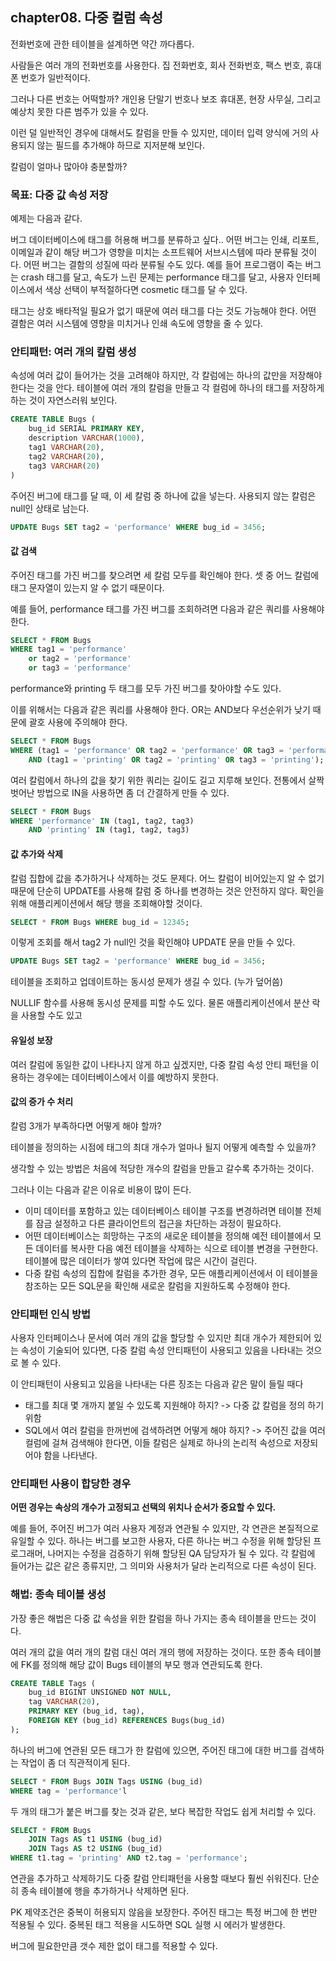 ## chapter08. 다중 컬럼 속성

전화번호에 관한 테이블을 설계하면 약간 까다롭다.

사람들은 여러 개의 전화번호를 사용한다. 집 전화번호, 회사 전화번호, 팩스 번호, 휴대폰 번호가 일반적이다.

그러나 다른 번호는 어떡할까? 개인용 단말기 번호나 보조 휴대폰, 현장 사무실, 그리고 예상치 못한 다른 범주가 있을 수 있다.

이런 덜 일반적인 경우에 대해서도 칼럼을 만들 수 있지만, 데이터 입력 양식에 거의 사용되지 않는 필드를 추가해야 하므로 지저분해 보인다.

칼럼이 얼마나 많아야 충분할까?

### 목표: 다중 값 속성 저장

예제는 다음과 같다.

버그 데이터베이스에 태그를 허용해 버그를 분류하고 싶다.. 어떤 버그는 인쇄, 리포트, 이메일과 같이 해당 버그가 영향을 미치는 소프트웨어 서브시스템에 따라 분류될 것이다. 어떤 버그는 결함의 성질에 따라 분류될 수도 있다. 예를 들어 프로그램이 죽는 버그는 crash 태그를 달고, 속도가 느린 문제는 performance 태그를 달고, 사용자 인터페이스에서 색상 선택이 부적절하다면 cosmetic 태그를 달 수 있다.

태그는 상호 배타적일 필요가 없기 때문에 여러 태그를 다는 것도 가능해야 한다. 어떤 결함은 여러 시스템에 영향을 미치거나 인쇄 속도에 영향을 줄 수 있다.

### 안티패턴: 여러 개의 칼럼 생성

속성에 여러 값이 들어가는 것을 고려해야 하지만, 각 칼럼에는 하나의 값만을 저장해야 한다는 것을 안다.
테이블에 여러 개의 칼럼을 만들고 각 컬럼에 하나의 태그를 저장하게 하는 것이 자연스러워 보인다.

```sql
CREATE TABLE Bugs (
    bug_id SERIAL PRIMARY KEY,
    description VARCHAR(1000),
    tag1 VARCHAR(20),
    tag2 VARCHAR(20),
    tag3 VARCHAR(20)
)
```

주어진 버그에 태그를 달 때, 이 세 칼럼 중 하나에 값을 넣는다. 사용되지 않는 칼럼은 null인 상태로 남는다.

```sql
UPDATE Bugs SET tag2 = 'performance' WHERE bug_id = 3456;
```

#### 값 검색

주어진 태그를 가진 버그를 찾으려면 세 칼럼 모두를 확인해야 한다. 셋 중 어느 칼럼에 태그 문자열이 있는지 알 수 없기 때문이다.

예를 들어, performance 태그를 가진 버그를 조회하려면 다음과 같은 쿼리를 사용해야 한다.

```sql
SELECT * FROM Bugs
WHERE tag1 = 'performance'
    or tag2 = 'performance'
    or tag3 = 'performance'
```

performance와 printing 두 태그를 모두 가진 버그를 찾아야할 수도 있다.

이를 위해서는 다음과 같은 쿼리를 사용해야 한다. OR는 AND보다 우선순위가 낮기 때문에 괄호 사용에 주의해야 한다.

```sql
SELECT * FROM Bugs
WHERE (tag1 = 'performance' OR tag2 = 'performance' OR tag3 = 'performance' ) 
    AND (tag1 = 'printing' OR tag2 = 'printing' OR tag3 = 'printing');
```

여러 칼럼에서 하나의 값을 찾기 위한 쿼리는 길이도 길고 지루해 보인다.
전통에서 살짝 벗어난 방법으로 IN을 사용하면 좀 더 간결하게 만들 수 있다.

```sql
SELECT * FROM Bugs
WHERE 'performance' IN (tag1, tag2, tag3)
    AND 'printing' IN (tag1, tag2, tag3)
```

#### 값 추가와 삭제

칼럼 집합에 값을 추가하거나 삭제하는 것도 문제다. 어느 칼럼이 비어있는지 알 수 없기 때문에 단순히 UPDATE를 사용해 칼럼 중 하나를 변경하는 것은 안전하지 않다. 확인을 위해 애플리케이션에서 해당 행을 조회해야할 것이다.

```sql
SELECT * FROM Bugs WHERE bug_id = 12345;
```

이렇게 조회를 해서 tag2 가 null인 것을 확인해야 UPDATE 문을 만들 수 있다.

```sql
UPDATE Bugs SET tag2 = 'performance' WHERE bug_id = 3456; 
```

테이블을 조회하고 업데이트하는 동시성 문제가 생길 수 있다. (누가 덮어씀)

NULLIF 함수를 사용해 동시성 문제를 피할 수도 있다. 물론 애플리케이션에서 분산 락을 사용할 수도 있고

#### 유일성 보장

여러 칼럼에 동일한 값이 나타나지 않게 하고 싶겠지만, 다중 칼럼 속성 안티 패턴을 이용하는 경우에는 데이터베이스에서 이를 예방하지 못한다.

#### 값의 증가 수 처리

칼럼 3개가 부족하다면 어떻게 해야 할까?

테이블을 정의하는 시점에 태그의 최대 개수가 얼마나 될지 어떻게 예측할 수 있을까?

생각할 수 있는 방법은 처음에 적당한 개수의 칼럼을 만들고 갈수록 추가하는 것이다.

그러나 이는 다음과 같은 이유로 비용이 많이 든다.

* 이미 데이터를 포함하고 있는 데이터베이스 테이블 구조를 변경하려면 테이블 전체를 잠금 설정하고 다른 클라이언트의 접근을 차단하는 과정이 필요하다.
* 어떤 데이터베이스는 희망하는 구조의 새로운 테이블을 정의해 예전 테이블에서 모든 데이터를 복사한 다음 예전 테이블을 삭제하는 식으로 테이블 변경을 구현한다. 테이블에 많은 데이터가 쌓여 있다면 작업에 많은 시간이 걸린다.
* 다중 칼럼 속성의 집합에 칼럼을 추가한 경우, 모든 애플리케이션에서 이 테이블을 참조하는 모든 SQL문을 확인해 새로운 칼럼을 지원하도록 수정해야 한다.

### 안티패턴 인식 방법

사용자 인터페이스나 문서에 여러 개의 값을 할당할 수 있지만 최대 개수가 제한되어 있는 속성이 기술되어 있다면, 다중 칼럼 속성 안티패턴이 사용되고 있음을 나타내는 것으로 볼 수 있다.

이 안티패턴이 사용되고 있음을 나타내는 다른 징조는 다음과 같은 말이 들릴 때다

* 태그를 최대 몇 개까지 붙일 수 있도록 지원해야 하지? -> 다중 값 칼럼을 정의 하기 위함
* SQL에서 여러 칼럼을 한꺼번에 검색하려면 어떻게 해야 하지? -> 주어진 값을 여러 컬럼에 걸쳐 검색해야 한다면, 이들 칼럼은 실제로 하나의 논리적 속성으로 저장되어야 함을 나타낸다.

### 안티패턴 사용이 합당한 경우

__어떤 경우는 속상의 개수가 고정되고 선택의 위치나 순서가 중요할 수 있다.__

예를 들어, 주어진 버그가 여러 사용자 계정과 연관될 수 있지만, 각 연관은 본질적으로 유일할 수 있다. 하나는 버그를 보고한 사용자, 다른 하나는 버그 수정을 위해 할당된 프로그래머, 나머지는 수정을 검증하기 위해 할당된 QA 담당자가 될 수 있다. 각 칼럼에 들어가는 값은 같은 종류지만, 그 의미와 사용처가 달라 논리적으로 다른 속성이 된다.


### 해법: 종속 테이블 생성

가장 좋은 해법은 다중 값 속성을 위한 칼럼을 하나 가지는 종속 테이블을 만드는 것이다.

여러 개의 값을 여러 개의 칼럼 대신 여러 개의 행에 저장하는 것이다. 또한 종속 테이블에 FK를 정의해 해당 값이 Bugs 테이블의 부모 행과 연관되도록 한다.

```sql
CREATE TABLE Tags (
    bug_id BIGINT UNSIGNED NOT NULL,
    tag VARCHAR(20),
    PRIMARY KEY (bug_id, tag),
    FOREIGN KEY (bug_id) REFERENCES Bugs(bug_id)
);
```

하나의 버그에 연관된 모든 태그가 한 칼럼에 있으면, 주어진 태그에 대한 버그를 검색하는 작업이 좀 더 직관적이게 된다.

```sql
SELECT * FROM Bugs JOIN Tags USING (bug_id)
WHERE tag = 'performance'l
```

두 개의 태그가 붙은 버그를 찾는 것과 같은, 보다 복잡한 작업도 쉽게 처리할 수 있다.

```sql
SELECT * FROM Bugs
    JOIN Tags AS t1 USING (bug_id)
    JOIN Tags AS t2 USING (bug_id)
WHERE t1.tag = 'printing' AND t2.tag = 'performance';
```

연관을 추가하고 삭제하기도 다중 칼럼 안티패턴을 사용할 때보다 훨씬 쉬워진다. 단순히 종속 테이블에 행을 추가하거나 삭제하면 된다.

PK 제약조건은 중복이 허용되지 않음을 보장한다. 주어진 태그는 특정 버그에 한 번만 적용될 수 있다. 중복된 태그 적용을 시도하면 SQL 실행 시 에러가 발생한다.

버그에 필요한만큼 갯수 제한 없이 태그를 적용할 수 있다.